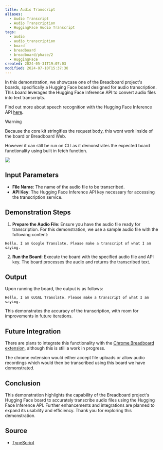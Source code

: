 ```yaml
---
title: Audio Transcript
aliases:
  - Audio Transcript
  - Audio Transcription
  - HuggingFace Audio Transcript
tags:
  - audio
  - audio_transcription
  - board
  - breadboard
  - breadboard/phase/2
  - HuggingFace
created: 2024-05-31T19:07:03
modified: 2024-07-10T15:37:30
---
```


In this demonstration, we showcase one of the Breadboard project's boards, specifically a Hugging Face board designed for audio transcription. This board leverages the Hugging Face Inference API to convert audio files into text transcripts.

Find out more about speech recognition with the Hugging Face Inference API [here](https://huggingface.co/docs/api-inference/detailed_parameters?code=js#automatic-speech-recognition-task).

> [!WARNING]
> Because the core kit stringifies the request body, this wont work inside of the board or Breadboard Web.
>
> However it can still be run on CLI as it demonstrates the expected board functionality using built in fetch function.

![](https://youtu.be/PHNF026epos)

## Input Parameters

- **File Name**: The name of the audio file to be transcribed.
- **API Key**: The Hugging Face Inference API key necessary for accessing the transcription service.

## Demonstration Steps

1. **Prepare the Audio File**: Ensure you have the audio file ready for transcription. For this demonstration, we use a sample audio file with the following content:

```
Hello. I am Google Translate. Please make a transcript of what I am saying.
```

2. **Run the Board**: Execute the board with the specified audio file and API key. The board processes the audio and returns the transcribed text.

## Output

Upon running the board, the output is as follows:

```
Hello, I am GUGAL Translate. Please make a transcript of what I am saying.
```

This demonstrates the accuracy of the transcription, with room for improvements in future iterations.

## Future Integration

There are plans to integrate this functionality with the [Chrome Breadboard extension](../Chrome%20Extension.md), although this is still a work in progress.

The chrome extension would either accept file uploads or allow audio recordings which would then be transcribed using this board we have demonstrated.

## Conclusion

This demonstration highlights the capability of the Breadboard project's Hugging Face board to accurately transcribe audio files using the Hugging Face Inference API. Further enhancements and integrations are planned to expand its usability and efficiency. Thank you for exploring this demonstration.

## Source

- [TypeScript](https://github.com/ExaDev/breadboard-examples/blob/main/src/examples/audio-transcript-no-core-kit/index.ts)

<!--

## Breadboard Web

[Open in Breadboard Web](https://breadboard-ai.web.app/?board=https://raw.githubusercontent.com/ExaDev/breadboard-examples/main/src/examples/audio-transcript/graph.json)

### Preview Mode

<iframe src="https://breadboard-ai.web.app/?board=https://raw.githubusercontent.com/ExaDev/breadboard-examples/main/src/examples/audio-transcript/graph.json&embed" style="width: 100%; height: 500px; border: 0;"></iframe>

### Edit Mode

<iframe src="https://breadboard-ai.web.app/?board=https://raw.githubusercontent.com/ExaDev/breadboard-examples/main/src/examples/audio-transcript/graph.json" style="width: 100%; height: 500px; border: 0;"></iframe>
-->
